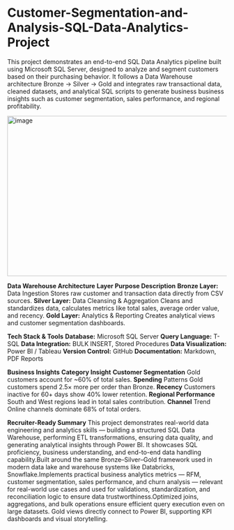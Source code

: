 # Customer-Segmentation-and-Analysis-SQL-Data-Analytics-Project
This project demonstrates an end-to-end SQL Data Analytics pipeline built using Microsoft SQL Server, designed to analyze and segment customers based on their purchasing behavior. It follows a Data Warehouse architecture Bronze → Silver → Gold and integrates raw transactional data, cleaned datasets, and analytical SQL scripts to generate business business insights such as customer segmentation, sales performance, and regional profitability.

<img width="940" height="368" alt="image" src="https://github.com/user-attachments/assets/ff019971-baed-41c8-b755-dd6d0b1d0eb0" />


**Data Warehouse Architecture**
**Layer	Purpose	Description**
**Bronze Layer:**	Data Ingestion	Stores raw customer and transaction data directly from CSV sources.
**Silver Layer:**	Data Cleansing & Aggregation	Cleans and standardizes data, calculates metrics like total sales, average order value, and recency.
**Gold Layer:**	Analytics & Reporting	Creates analytical views and customer segmentation dashboards.

**Tech Stack & Tools**
**Database:**	Microsoft SQL Server
**Query Language:**	T-SQL
**Data Integration:**	BULK INSERT, Stored Procedures
**Data Visualization:**	Power BI / Tableau
**Version Control:**	GitHub
**Documentation:**	Markdown, PDF Reports

**Business Insights**
**Category	Insight**
**Customer Segmentation**	Gold customers account for ~60% of total sales.
**Spending** Patterns	Gold customers spend 2.5× more per order than Bronze.
**Recency**	Customers inactive for 60+ days show 40% lower retention.
**Regional Performance**	South and West regions lead in total sales contribution.
**Channel** Trend	Online channels dominate 68% of total orders.

**Recruiter-Ready Summary**
This project demonstrates real-world data engineering and analytics skills — building a structured SQL Data Warehouse, performing ETL transformations, ensuring data quality, and generating analytical insights through Power BI. It showcases SQL proficiency, business understanding, and end-to-end data handling capability.Built around the same Bronze–Silver–Gold framework used in modern data lake and warehouse systems like Databricks, Snowflake.Implements practical business analytics metrics — RFM, customer segmentation, sales performance, and churn analysis — relevant for real-world use cases and used for validations, standardization, and reconciliation logic to ensure data trustworthiness.Optimized joins, aggregations, and bulk operations ensure efficient query execution even on large datasets. Gold views directly connect to Power BI, supporting KPI dashboards and visual storytelling.






